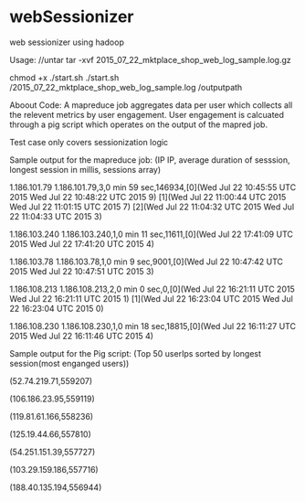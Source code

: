 # webSessionizer
web sessionizer using hadoop

Usage:
//untar
tar -xvf 2015_07_22_mktplace_shop_web_log_sample.log.gz

chmod +x ./start.sh
./start.sh /2015_07_22_mktplace_shop_web_log_sample.log /outputpath

Aboout Code: 
A mapreduce job aggregates data per user which collects all the relevent metrics by user engagement. 
User engagement is calcuated through a pig script which operates on the output of the mapred job. 

Test case only covers sessionization logic

Sample output for the mapreduce job: (IP IP, average duration of sesssion, longest session in millis, sessions array)

 1.186.101.79	1.186.101.79,3,0 min 59 sec,146934,[0](Wed Jul 22 10:45:55 UTC 2015 Wed Jul 22 10:48:22 UTC 2015 9) [1](Wed Jul 22 11:00:44 UTC 2015 Wed Jul 22 11:01:15 UTC 2015 7) [2](Wed Jul 22 11:04:32 UTC 2015 Wed Jul 22 11:04:33 UTC 2015 3)
 
 1.186.103.240	1.186.103.240,1,0 min 11 sec,11611,[0](Wed Jul 22 17:41:09 UTC 2015 Wed Jul 22 17:41:20 UTC 2015 4)
 
 1.186.103.78	1.186.103.78,1,0 min 9 sec,9001,[0](Wed Jul 22 10:47:42 UTC 2015 Wed Jul 22 10:47:51 UTC 2015 3)
 
 1.186.108.213	1.186.108.213,2,0 min 0 sec,0,[0](Wed Jul 22 16:21:11 UTC 2015 Wed Jul 22 16:21:11 UTC 2015 1) [1](Wed Jul 22 16:23:04 UTC 2015 Wed Jul 22 16:23:04 UTC 2015 0)
 
 1.186.108.230	1.186.108.230,1,0 min 18 sec,18815,[0](Wed Jul 22 16:11:27 UTC 2015 Wed Jul 22 16:11:46 UTC 2015 4)

 Sample output for the Pig script: (Top 50 userIps sorted by longest session(most enganged users))
 
  (52.74.219.71,559207)
 
  (106.186.23.95,559119)
  
  (119.81.61.166,558236)
  
  (125.19.44.66,557810)
  
  (54.251.151.39,557727)
  
  (103.29.159.186,557716)
  
  (188.40.135.194,556944)

